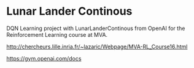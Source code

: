 # Lunar Lander Continous

DQN Learning project with LunarLanderContinous from OpenAI for the Reinforcement Learning course at MVA.

http://chercheurs.lille.inria.fr/~lazaric/Webpage/MVA-RL_Course16.html

https://gym.openai.com/docs
